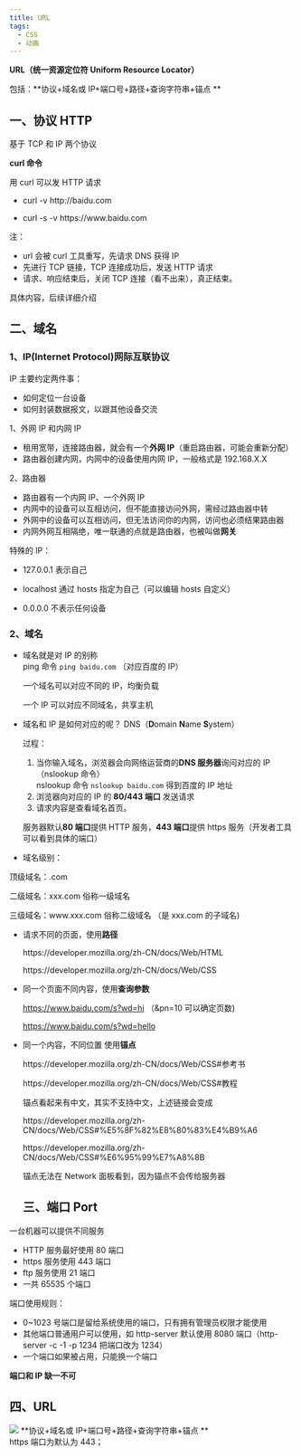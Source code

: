 ```yaml
---
title: URL
tags:
  - CSS
  - 动画
---
```


**URL（统一资源定位符 Uniform Resource Locator）**

包括：**协议+域名或 IP+端口号+路径+查询字符串+锚点 **
<br>

  <!-- more -->

## 一、协议 HTTP

基于 TCP 和 IP 两个协议

**curl 命令**

用 curl 可以发 HTTP 请求

- curl -v http:<span>//baidu.com</span>

- curl -s -v https://<span>www.<span>baidu.com</span>

注：

- url 会被 curl 工具重写，先请求 DNS 获得 IP
- 先进行 TCP 链接，TCP 连接成功后，发送 HTTP 请求
- 请求、响应结束后，关闭 TCP 连接（看不出来），真正结束。
  <br>

具体内容，后续详细介绍

## 二、域名

### 1、IP(Internet Protocol)网际互联协议

IP 主要约定两件事：

- 如何定位一台设备
- 如何封装数据报文，以跟其他设备交流

1、外网 IP 和内网 IP

- 租用宽带，连接路由器，就会有一个**外网 IP**（重启路由器，可能会重新分配）
- 路由器创建内网，内网中的设备使用内网 IP，一般格式是 192.168.X.X

2、路由器

- 路由器有一个内网 IP、一个外网 IP
- 内网中的设备可以互相访问，但不能直接访问外网，需经过路由器中转
- 外网中的设备可以互相访问，但无法访问你的内网，访问也必须结果路由器
- 内网外网互相隔绝，唯一联通的点就是路由器，也被叫做**网关**

特殊的 IP：

- 127.0.0.1 表示自己

- localhost 通过 hosts 指定为自己（可以编辑 hosts 自定义）

- 0.0.0.0 不表示任何设备

### 2、域名

- 域名就是对 IP 的别称
  <br>
  ping 命令 `ping baidu.com` （对应百度的 IP）

  一个域名可以对应不同的 IP，均衡负载

  一个 IP 可以对应不同域名，共享主机

- 域名和 IP 是如何对应的呢？ DNS（**D**omain **N**ame **S**ystem）

  过程：

  1. 当你输入域名，浏览器会向网络运营商的**DNS 服务器**询问对应的 IP（nslookup 命令）
     <br>
     nslookup 命令 `nslookup baidu.com` 得到百度的 IP 地址
  2. 浏览器向对应的 IP 的 **80/443 端口** 发送请求
  3. 请求内容是查看域名首页。

  服务器默认**80 端口**提供 HTTP 服务，**443 端口**提供 https 服务（开发者工具可以看到具体的端口）

- 域名级别：

顶级域名：.com

二级域名：xxx.com 俗称一级域名

三级域名：www.<span>xxx.com</span> 俗称二级域名 （是 xxx.com 的子域名)

- 请求不同的页面，使用**路径**

  https://d<span>eveloper.mozilla.org/zh-CN/docs/Web/HTML<span>

  https://d<span>eveloper.mozilla.org/zh-CN/docs/Web/CSS<span>

- 同一个页面不同内容，使用**查询参数**

  https://www.baidu.com/s?wd=hi （&pn=10 可以确定页数)

  https://www.baidu.com/s?wd=hello

- 同一个内容，不同位置 使用**锚点**

  https://d<span>eveloper.mozilla.org/zh-CN/docs/Web/CSS#参考书<span>

  https://d<span>eveloper.mozilla.org/zh-CN/docs/Web/CSS#教程<span>

  锚点看起来有中文，其实不支持中文，上述链接会变成

  https://d<span>eveloper.mozilla.org/zh-CN/docs/Web/CSS#%E5%8F%82%E8%80%83%E4%B9%A6<span>

  https://d<span>eveloper.mozilla.org/zh-CN/docs/Web/CSS#%E6%95%99%E7%A8%8B<span>

  锚点无法在 Network 面板看到，因为锚点不会传给服务器

  ## 三、端口 Port

一台机器可以提供不同服务

- HTTP 服务最好使用 80 端口
- https 服务使用 443 端口
- ftp 服务使用 21 端口
- 一共 65535 个端口

端口使用规则：

- 0~1023 号端口是留给系统使用的端口，只有拥有管理员权限才能使用
- 其他端口普通用户可以使用，如 http-server 默认使用 8080 端口（http-server -c -1 -p 1234 把端口改为 1234）
- 一个端口如果被占用，只能换一个端口

**端口和 IP 缺一不可**

## 四、URL

![](https://p9-juejin.byteimg.com/tos-cn-i-k3u1fbpfcp/a6d346d2405844818d3e439fe98b4fad~tplv-k3u1fbpfcp-watermark.webp)
**协议+域名或 IP+端口号+路径+查询字符串+锚点 **
<br>
https 端口为默认为 443；
